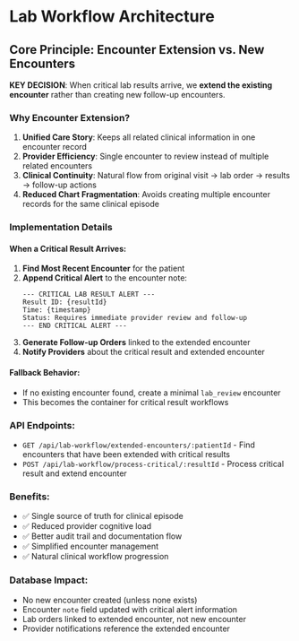 # Lab Workflow Architecture

## Core Principle: Encounter Extension vs. New Encounters

**KEY DECISION**: When critical lab results arrive, we **extend the existing encounter** rather than creating new follow-up encounters.

### Why Encounter Extension?

1. **Unified Care Story**: Keeps all related clinical information in one encounter record
2. **Provider Efficiency**: Single encounter to review instead of multiple related encounters
3. **Clinical Continuity**: Natural flow from original visit → lab order → results → follow-up actions
4. **Reduced Chart Fragmentation**: Avoids creating multiple encounter records for the same clinical episode

### Implementation Details

#### When a Critical Result Arrives:
1. **Find Most Recent Encounter** for the patient
2. **Append Critical Alert** to the encounter note:
   ```
   --- CRITICAL LAB RESULT ALERT ---
   Result ID: {resultId}
   Time: {timestamp}
   Status: Requires immediate provider review and follow-up
   --- END CRITICAL ALERT ---
   ```
3. **Generate Follow-up Orders** linked to the extended encounter
4. **Notify Providers** about the critical result and extended encounter

#### Fallback Behavior:
- If no existing encounter found, create a minimal `lab_review` encounter
- This becomes the container for critical result workflows

### API Endpoints:
- `GET /api/lab-workflow/extended-encounters/:patientId` - Find encounters that have been extended with critical results
- `POST /api/lab-workflow/process-critical/:resultId` - Process critical result and extend encounter

### Benefits:
- ✅ Single source of truth for clinical episode
- ✅ Reduced provider cognitive load
- ✅ Better audit trail and documentation flow
- ✅ Simplified encounter management
- ✅ Natural clinical workflow progression

### Database Impact:
- No new encounter created (unless none exists)
- Encounter `note` field updated with critical alert information
- Lab orders linked to extended encounter, not new encounter
- Provider notifications reference the extended encounter